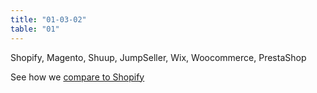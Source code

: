 ```yaml
---
title: "01-03-02"
table: "01"
---
```

Shopify, Magento, Shuup, JumpSeller, Wix, Woocommerce, PrestaShop

See how we [compare to Shopify](#)
